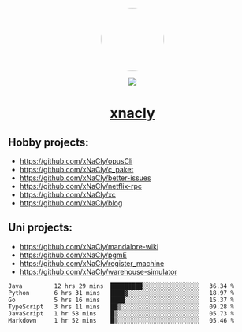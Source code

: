 <p align="center">
  <img style="border-radius: 100px" width="128" height="128" src="https://avatars.githubusercontent.com/u/47723417?v=4"/>
</p>
<p align="center">
  <img src="https://komarev.com/ghpvc/?username=xnacly&&style=flat-square"/>
</p>

<h1 align="center"><a href="https://xnacly.me"> xnacly</a> </h1>

## Hobby projects:
- https://github.com/xNaCly/opusCli
- https://github.com/xNaCly/c_paket
- https://github.com/xNaCly/better-issues
- https://github.com/xNaCly/netflix-rpc
- https://github.com/xNaCly/xc
- https://github.com/xNaCly/blog

## Uni projects:
- https://github.com/xNaCly/mandalore-wiki
- https://github.com/xNaCly/pgmE
- https://github.com/xNaCly/register_machine
- https://github.com/xNaCly/warehouse-simulator


<!--START_SECTION:waka-->

```text
Java         12 hrs 29 mins  █████████░░░░░░░░░░░░░░░░   36.34 %
Python       6 hrs 31 mins   ████▓░░░░░░░░░░░░░░░░░░░░   18.97 %
Go           5 hrs 16 mins   ████░░░░░░░░░░░░░░░░░░░░░   15.37 %
TypeScript   3 hrs 11 mins   ██▒░░░░░░░░░░░░░░░░░░░░░░   09.28 %
JavaScript   1 hr 58 mins    █▒░░░░░░░░░░░░░░░░░░░░░░░   05.73 %
Markdown     1 hr 52 mins    █▒░░░░░░░░░░░░░░░░░░░░░░░   05.46 %
```

<!--END_SECTION:waka-->
